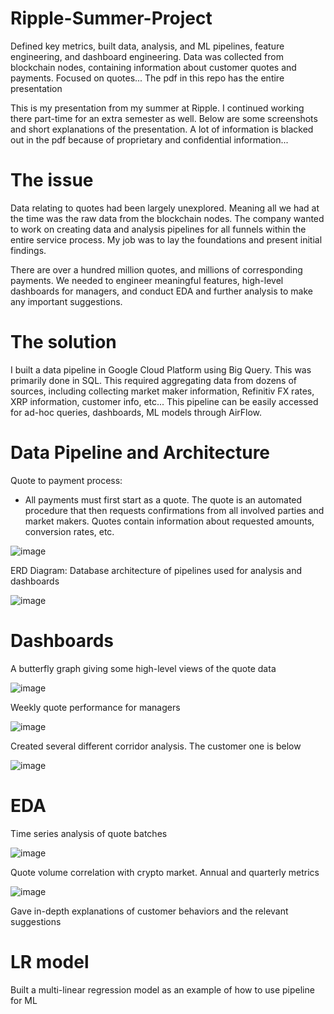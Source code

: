 # Ripple-Summer-Project
Defined key metrics, built data, analysis, and ML pipelines, feature engineering, and dashboard engineering. Data was collected from blockchain nodes, containing information about customer quotes and payments. Focused on quotes... The pdf in this repo has the entire presentation

This is my presentation from my summer at Ripple. I continued working there part-time for an extra semester as well. Below are some screenshots and short explanations of the presentation. A lot of information is blacked out in the pdf because of proprietary and confidential information...

# The issue

Data relating to quotes had been largely unexplored. Meaning all we had at the time was the raw data from the blockchain nodes. The company wanted to work on creating data and analysis pipelines for all funnels within the entire service process. My job was to lay the foundations and present initial findings. 

There are over a hundred million quotes, and millions of corresponding payments. We needed to engineer meaningful features, high-level dashboards for managers, and conduct EDA and further analysis to make any important suggestions.

# The solution

I built a data pipeline in Google Cloud Platform using Big Query. This was primarily done in SQL. This required aggregating data from dozens of sources, including collecting market maker information, Refinitiv FX rates, XRP information, customer info, etc... This pipeline can be easily accessed for ad-hoc queries, dashboards, ML models through AirFlow.


# Data Pipeline and Architecture
Quote to payment process:
* All payments must first start as a quote. The quote is an automated procedure that then requests confirmations from all involved parties and market makers. Quotes contain information about requested amounts, conversion rates, etc.

![image](https://user-images.githubusercontent.com/79114425/213817144-2f0a183d-c554-4f75-8d3a-6141f1f812a7.png)


ERD Diagram: Database architecture of pipelines used for analysis and dashboards

![image](https://user-images.githubusercontent.com/79114425/213817386-4d769c25-f79e-4c70-8d35-a504673d8e9d.png)

# Dashboards 
A butterfly graph giving some high-level views of the quote data

![image](https://user-images.githubusercontent.com/79114425/213817460-35479385-677c-4716-a8f5-53dfff373bc3.png)

Weekly quote performance for managers

![image](https://user-images.githubusercontent.com/79114425/213818176-dd786bfd-e62f-465c-886c-b4f3f9a8cd5f.png)

Created several different corridor analysis. The customer one is below

![image](https://user-images.githubusercontent.com/79114425/213818256-8b4a6a79-8d28-4561-b4bd-02fc9260b9d3.png)

# EDA

Time series analysis of quote batches

![image](https://user-images.githubusercontent.com/79114425/213818433-24a6e063-f3ec-44c1-ad72-ce2d5abc258b.png)

Quote volume correlation with crypto market. Annual and quarterly metrics

![image](https://user-images.githubusercontent.com/79114425/213818544-d1b338c2-fd37-4551-b1af-e57c1e04e74e.png)

Gave in-depth explanations of customer behaviors and the relevant suggestions

# LR model

Built a multi-linear regression model as an example of how to use pipeline for ML


